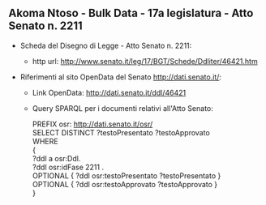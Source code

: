 ## Akoma Ntoso - Bulk Data - 17a legislatura - Atto Senato n. 2211 ##

* Scheda del Disegno di Legge - Atto Senato n. 2211:
	* http url: http://www.senato.it/leg/17/BGT/Schede/Ddliter/46421.htm

* Riferimenti al sito OpenData del Senato http://dati.senato.it/:
	* Link OpenData: http://dati.senato.it/ddl/46421
	* Query SPARQL per i documenti relativi all'Atto Senato:

        PREFIX osr: <http://dati.senato.it/osr/>  
		SELECT DISTINCT ?testoPresentato ?testoApprovato  
		WHERE  
		{  
		    ?ddl a osr:Ddl.  
		    ?ddl osr:idFase 2211 .  
		    OPTIONAL { ?ddl osr:testoPresentato ?testoPresentato }  
		    OPTIONAL { ?ddl osr:testoApprovato ?testoApprovato }  
		}
		